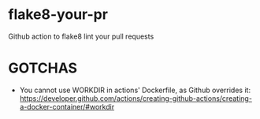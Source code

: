 # flake8-your-pr
Github action to flake8 lint your pull requests

GOTCHAS
=======

- You cannot use WORKDIR in actions' Dockerfile, as Github overrides it: https://developer.github.com/actions/creating-github-actions/creating-a-docker-container/#workdir
